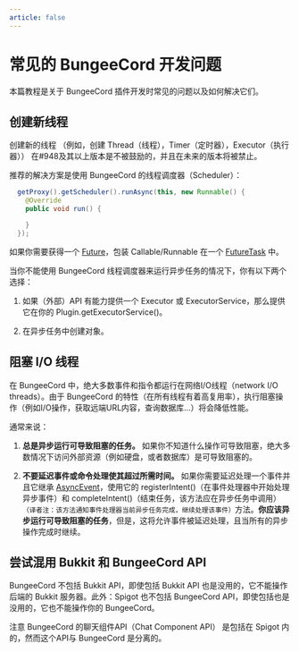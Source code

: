 ```yaml
---
article: false
---
```

# 常见的 BungeeCord 开发问题

本篇教程是关于 BungeeCord 插件开发时常见的问题以及如何解决它们。

## 创建新线程

创建新的线程 （例如，创建 Thread（线程），Timer（定时器），Executor（执行器）） 在#948及其以上版本是不被鼓励的，并且在未来的版本将被禁止。

推荐的解决方案是使用 BungeeCord 的线程调度器（Scheduler）：
```java
  getProxy().getScheduler().runAsync(this, new Runnable() {
    @Override
    public void run() {

    }
  });
```
如果你需要获得一个 [Future](http://docs.oracle.com/javase/8/docs/api/java/util/concurrent/Future.html)，包装 Callable/Runnable 在一个 [FutureTask](http://docs.oracle.com/javase/8/docs/api/java/util/concurrent/FutureTask.html) 中。

当你不能使用 BungeeCord 线程调度器来运行异步任务的情况下，你有以下两个选择：

1. 如果（外部）API 有能力提供一个 Executor 或 ExecutorService，那么提供它在你的
Plugin.getExecutorService()。

2. 在异步任务中创建对象。

## 阻塞 I/O 线程

在 BungeeCord 中，绝大多数事件和指令都运行在网络I/O线程（network I/O threads）。由于 BungeeCord 的特性（在所有线程有着高复用率），执行阻塞操作（例如I/O操作，获取远端URL内容，查询数据库...）将会降低性能。

通常来说：
1. **总是异步运行可导致阻塞的任务。** 如果你不知道什么操作可导致阻塞，绝大多数情况下访问外部资源（例如硬盘，或者数据库）是可导致阻塞的。

2. **不要延迟事件或命令处理使其超过所需时间。** 如果你需要延迟处理一个事件并且它继承 [AsyncEvent](http://ci.md-5.net/job/BungeeCord/ws/api/target/apidocs/net/md_5/bungee/api/event/AsyncEvent.html)，使用它的 registerIntent()（在事件处理器中开始处理异步事件）和 completeIntent()（结束任务，该方法应在异步任务中调用）`（译者注：该方法通知事件处理器当前异步任务完成，继续处理该事件）`方法。**你应该异步运行可导致阻塞的任务**，但是，这将允许事件被延迟处理，且当所有的异步操作完成时继续。

## 尝试混用 Bukkit 和 BungeeCord API
BungeeCord 不包括 Bukkit API，即使包括 Bukkit API 也是没用的，它不能操作后端的 Bukkit 服务器。此外：Spigot 也不包括 BungeeCord API，即使包括也是没用的，它也不能操作你的 BungeeCord。

注意 BungeeCord 的聊天组件API（Chat Component API） 是包括在 Spigot 内的，然而这个API与 BungeeCord 是分离的。